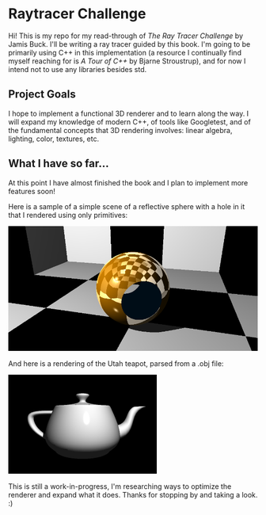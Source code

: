 # Raytracer Challenge

Hi! This is my repo for my read-through of *The Ray Tracer Challenge* by Jamis Buck. I'll be writing a ray tracer guided by this book. I'm going to be primarily using C++ in this implementation (a resource I continually find myself reaching for is *A Tour of C++* by Bjarne Stroustrup), and for now I intend not to use any libraries besides std.

## Project Goals

I hope to implement a functional 3D renderer and to learn along the way. I will expand my knowledge of modern C++, of tools like Googletest, and  of the fundamental concepts that 3D rendering involves: linear algebra, lighting, color, textures, etc.

## What I have so far...

At this point I have almost finished the book and I plan to implement more features soon!

Here is a sample of a simple scene of a reflective sphere with a hole in it that I rendered using only primitives:

![simple scene](/images/example-1.png)

And here is a rendering of the Utah teapot, parsed from a .obj file:

![teapot](/images/example-4.png)

This is still a work-in-progress, I'm researching ways to optimize the renderer and expand what it does. Thanks for stopping by and taking a look.  :)